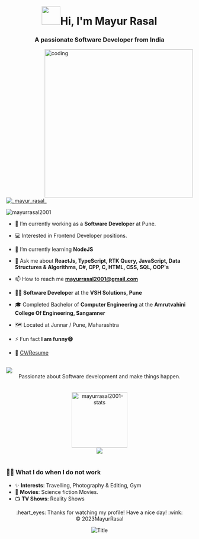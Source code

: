 <h1 align="center"><img src="https://raw.githubusercontent.com/nixin72/nixin72/master/wave.gif" height="50" width="50"></img>Hi, I'm Mayur Rasal</h1>
<h3 align="center">A passionate Software Developer from India</h3>
<img align="right" alt="coding" width="400" src="https://www.lambdatest.com/resources/images/news24.gif"
     

<p align="left"> <a href="https://twitter.com/_mayur_rasal_" target="blank"><img src="https://img.shields.io/twitter/follow/_mayur_rasal_?logo=twitter&style=for-the-badge" alt="_mayur_rasal_" /></a> </p>

<p align="left"> <img src="https://komarev.com/ghpvc/?username=mayurrasal2001&label=Profile%20views&color=0e75b6&style=flat" alt="mayurrasal2001" /> </p>


- 🔭 I’m currently working as a **Software Developer** at Pune.
- 💻 Interested in Frontend Developer positions.
- 🌱 I’m currently learning **NodeJS**

- 💬 Ask me about **ReactJs, TypeScript, RTK Query, JavaScript, Data Structures & Algorithms, C#, CPP, C, HTML, CSS, SQL, OOP's**

- 📫 How to reach me **mayurrasal2001@gmail.com**

- 👨‍💻 **Software Developer** at the **VSH Solutions, Pune**
- 🎓 Completed Bachelor of **Computer Engineering** at the **Amrutvahini College Of Engineering, Sangamner**

- 🗺️ Located at Junnar / Pune, Maharashtra
- ⚡ Fun fact **I am funny😅**
- 💼 [CV/Resume](https://drive.google.com/file/d/1A137GEc6if16Vl7QhA4N7IRxND6Z3Kt-/view?usp=sharing "CV/Resume")


<br>
  
<img src="https://imgur.com/rilHVxA.png"/> 

<center>Passionate about Software development and make things happen.</center>

<br>

<br>


<!-- <div align="center">
<img height="150em" src="https://github-readme-stats.vercel.app/api/top-langs/?username=mayurrasal2001&layout=compact&show_icon=true&theme=algolia" alt="mayurrasal2001-langs"/>
<img height="150em" src="https://github-readme-stats.vercel.app/api/?username=mayurrasal2001&layout=compact&show_icon=true&theme=algolia" alt="mayurrasal2001-stats"/>
</div>
<div align="center">
  <img src="http://github-readme-streak-stats.herokuapp.com?user=mayurrasal2001&theme=algolia&background=0d1117&hide_border=true" />
</div>
 -->
 
 

<div align="center">
<!-- <img height="150em" src="https://github-readme-stats.vercel.app/api/top-langs/?username=mayurrasal2001&layout=compact&show_icon=true&theme=algolia" alt="mayurrasal2001-langs"/> -->
<img height="150em" src="https://github-readme-stats.vercel.app/api/?username=mayurrasal2001&layout=compact&show_icon=true&theme=algolia" alt="mayurrasal2001-stats"/>
</div>
<div align="center">
  <img src="http://github-readme-streak-stats.herokuapp.com?user=mayurrasal2001&theme=algolia&background=0d1117&hide_border=true" />
</div>


 <br>

<!--
---
<div align="center">
<img src="butterfly.gif" width=30%><img src="dog.gif" width=20%>
 </div> -->
  
 ### 🙎‍♂️ What I do when I do not work
- ✨ **Interests**: Travelling, Photography & Editing, Gym
- 🎥 **Movies**: Science fiction Movies.
- 📺 **TV Shows**: Reality Shows

<!--
## <img src='https://raw.githubusercontent.com/ShahriarShafin/ShahriarShafin/main/Assets/handshake.gif' height="60" width="120"> For More Information, Please Check Out or Connect Me Via
<p align="center">

  <a href="mailto:mayurrasal2001@gmail.com" >
    <img align="center" alt="mayurrasal2001 | Gmail" width="26px" src="https://github.com/SatYu26/SatYu26/blob/master/Assets/Gmail.svg" />
  </a> &nbsp;&nbsp;
  
  <a href="https://www.linkedin.com/in/mayur-rasal-190116208/" target="_blank">
    <img align="center" alt="mayurrasal2001 | Linkedin" width="24px" src="https://github.com/SatYu26/SatYu26/blob/master/Assets/Linkedin.svg" />
  </a> &nbsp;&nbsp;
  
  <a href="https://www.facebook.com/mayur.rasal.334/" target="_blank">
      <img align="center" alt="mayurrasal334 | Facebook" width="24px" src="https://upload.wikimedia.org/wikipedia/en/thumb/0/04/Facebook_f_logo_%282021%29.svg/100px-Facebook_f_logo_%282021%29.svg.png" />
  </a> &nbsp;&nbsp;
  
  <a href="https://www.instagram.com/_mayur_rasal_/" target="_blank">
    <img align="center" alt="_mayu_rrasal_ | Instagram" width="24px" src="https://github.com/SatYu26/SatYu26/blob/master/Assets/Instagram.svg" />
  </a> &nbsp;&nbsp;
  
  <a href="https://profile-summary-for-github.herokuapp.com/user/mayurrasal2001" target="_blank">
    <img align="center" alt="mayurrasal2001 | GitHub" width="26px" src="https://upload.wikimedia.org/wikipedia/commons/thumb/a/ae/Github-desktop-logo-symbol.svg/1024px-Github-desktop-logo-symbol.svg.png" />
  </a> &nbsp;&nbsp;
  
  
  <a href="https://twitter.com/_mayur_rasal_" target="_blank">
    <img align="center" alt="mayurrasal | Twitter" width="32px" src="https://upload.wikimedia.org/wikipedia/commons/thumb/4/4f/Twitter-logo.svg/768px-Twitter-logo.svg.png?20211104142029" />
  </a> &nbsp;&nbsp;
 <p>  -->

<div align="center">
  :heart_eyes: Thanks for watching my profile! Have a nice day! :wink: <br/>
  &copy; 2023MayurRasal
</div>


<div align="center">
  
<img src="https://readme-typing-svg.herokuapp.com?font=Architects+Daughter&color=%2300FF00&size=50&center=true&vCenter=true&height=60&width=900&lines=See+you+soon!!;Come+again+to+see+my+world!" alt="Title"></img>
  
</div>

</p>

<br>



